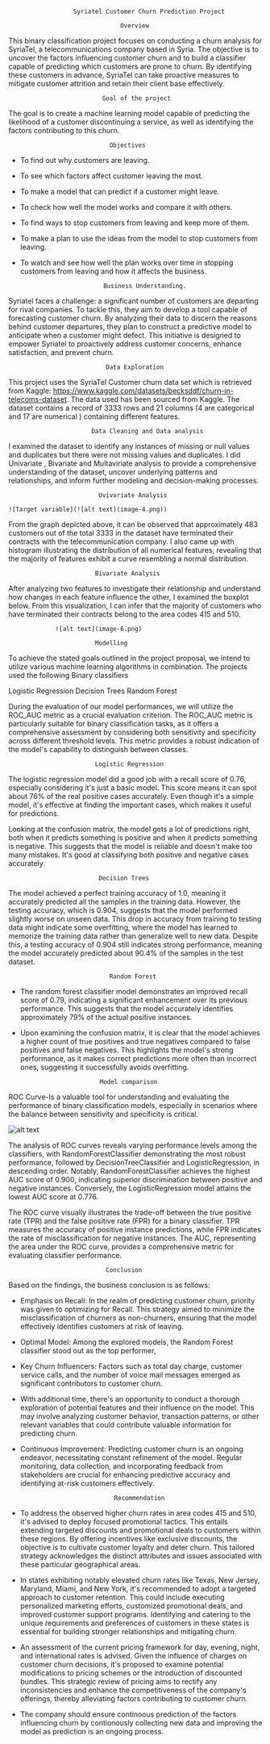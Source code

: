 
                      Syriatel Customer Churn Prediction Project 

                                   Overview


This binary classification project focuses on conducting a churn analysis for SyriaTel, a telecommunications company based in Syria. The objective is to uncover the factors influencing customer churn and to build a classifier capable of predicting which customers are prone to churn. By identifying these customers in advance, SyriaTel can take proactive measures to mitigate customer attrition and retain their client base effectively.


                              Goal of the project
                            

The goal is to create a machine learning model capable of predicting the likelihood of a customer discontinuing a service, as well as identifying the factors contributing to this churn.

                                Objectives
- To find out why customers are leaving.
- To see which factors affect customer leaving the most.
- To make a model that can predict if a customer might leave.
- To check how well the model works and compare it with others.
- To find ways to stop customers from leaving and keep more of them.
- To make a plan to use the ideas from the model to stop customers from leaving.
- To watch and see how well the plan works over time in stopping customers from leaving and how it affects the business.

                             Business Understanding.

Syriatel faces a challenge: a significant number of customers are departing for rival companies. To tackle this, they aim to develop a tool capable of forecasting customer churn. By analyzing their data to discern the reasons behind customer departures, they plan to construct a predictive model to anticipate when a customer might defect. This initiative is designed to empower Syriatel to proactively address customer concerns, enhance satisfaction, and prevent churn.
                             
                               Data Exploration
     
This project uses the SyriaTel Customer churn data set which is retrieved from Kaggle: https://www.kaggle.com/datasets/becksddf/churn-in-telecoms-dataset. The data used has been sourced from Kaggle. The dataset contains a record of 3333 rows and 21 columns (4 are categorical and 17 are numerical ) containing different features.

                           Data Cleaning and Data analysis

I examined the dataset to identify any instances of missing or null values and duplicates but there were not missing values and duplicates.
I did Univariate , Bivariate and Multaviriate analysis to provide a comprehensive understanding of the dataset, uncover underlying patterns and relationships, and inform further modeling and decision-making processes.

                             Uvivariate Analysis   

    ![Target variable](![alt text](image-4.png))


From the graph depicted above, it can be observed that approximately 483 customers out of the total 3333 in the dataset have terminated their contracts with the telecommunication company.
I also came up with histogram illustrating the distribution of all numerical features, revealing that the majority of features exhibit a curve resembling a normal distribution.

                            Bivariate Analysis

After analyzing two features to investigate their relationship and understand how changes in each feature influence the other, I examined the boxplot below. From this visualization, I can infer that the majority of customers who have terminated their contracts belong to the area codes 415 and 510.
                 
                 ![alt text](image-6.png)

                            Modelling


To achieve the stated goals outlined in the project proposal, we intend to utilize various machine learning algorithms in combination.
 The projects used the following Binary classifiers

Logistic Regression
Decision Trees
Random Forest

During the evaluation of our model performances, we will utilize the ROC_AUC metric as a crucial evaluation criterion. The ROC_AUC metric is particularly suitable for binary classification tasks, as it offers a comprehensive assessment by considering both sensitivity and specificity across different threshold levels. This metric provides a robust indication of the model's capability to distinguish between classes.

                            Logistic Regression

The logistic regression model did a good job with a recall score of 0.76, especially considering it's just a basic model. This score means it can spot about 76% of the real positive cases accurately. Even though it's a simple model, it's effective at finding the important cases, which makes it useful for predictions.

Looking at the confusion matrix, the model gets a lot of predictions right, both when it predicts something is positive and when it predicts something is negative. This suggests that the model is reliable and doesn't make too many mistakes. It's good at classifying both positive and negative cases accurately.

                             Decision Trees

The model achieved a perfect training accuracy of 1.0, meaning it accurately predicted all the samples in the training data. However, the testing accuracy, which is 0.904, suggests that the model performed slightly worse on unseen data. This drop in accuracy from training to testing data might indicate some overfitting, where the model has learned to memorize the training data rather than generalize well to new data. Despite this, a testing accuracy of 0.904 still indicates strong performance, meaning the model accurately predicted about 90.4% of the samples in the test dataset.

                                Random Forest

- The random forest classifier model demonstrates an improved recall score of 0.79, indicating a significant enhancement over its previous performance. This suggests that the model accurately identifies approximately 79% of the actual positive instances.

- Upon examining the confusion matrix, it is clear that the model achieves a higher count of true positives and true negatives compared to false positives and false negatives. This highlights the model's strong performance, as it makes correct predictions more often than incorrect ones, suggesting it successfully avoids overfitting.

                            Model comparison

ROC Curve-Is a valuable tool for understanding and evaluating the performance of binary classification models, especially in scenarios where the balance between sensitivity and specificity is critical.

 ![alt text](image-7.png)

 The analysis of ROC curves reveals varying performance levels among the classifiers, with RandomForestClassifier demonstrating the most robust performance, followed by DecisionTreeClassifier and LogisticRegression, in descending order. Notably, RandomForestClassifier achieves the highest AUC score of 0.900, indicating superior discrimination between positive and negative instances. Conversely, the LogisticRegression model attains the lowest AUC score at 0.776.

The ROC curve visually illustrates the trade-off between the true positive rate (TPR) and the false positive rate (FPR) for a binary classifier. TPR measures the accuracy of positive instance predictions, while FPR indicates the rate of misclassification for negative instances. The AUC, representing the area under the ROC curve, provides a comprehensive metric for evaluating classifier performance.

                               Conclusion

Based on the findings, the business conclusion is as follows:

- Emphasis on Recall: In the realm of predicting customer churn, priority was given to optimizing for Recall. This strategy aimed to minimize the misclassification of churners as non-churners, ensuring that the model effectively identifies customers at risk of leaving.

- Optimal Model: Among the explored models, the Random Forest classifier stood out as the top performer, 

- Key Churn Influencers: Factors such as total day charge, customer service calls, and the number of voice mail messages emerged as significant contributors to customer churn.

- With additional time, there's an opportunity to conduct a thorough exploration of potential features and their influence on the model. This may involve analyzing customer behavior, transaction patterns, or other relevant variables that could contribute valuable information for predicting churn.

- Continuous Improvement: Predicting customer churn is an ongoing endeavor, necessitating constant refinement of the model. Regular monitoring, data collection, and incorporating feedback from stakeholders are crucial for enhancing predictive accuracy and identifying at-risk customers effectively.

                                Recommendation
- To address the observed higher churn rates in area codes 415 and 510, it's advised to deploy focused promotional tactics. This entails extending targeted discounts and promotional deals to customers within these regions. By offering incentives like exclusive discounts, the objective is to cultivate customer loyalty and deter churn. This tailored strategy acknowledges the distinct attributes and issues associated with these particular geographical areas.


- In states exhibiting notably elevated churn rates like Texas, New Jersey, Maryland, Miami, and New York, it's recommended to adopt a targeted approach to customer retention. This could include executing personalized marketing efforts, customized promotional deals, and improved customer support programs. Identifying and catering to the unique requirements and preferences of customers in these states is essential for building stronger relationships and mitigating churn.


- An assessment of the current pricing framework for day, evening, night, and international rates is advised. Given the influence of charges on customer churn decisions, it's proposed to examine potential modifications to pricing schemes or the introduction of discounted bundles. This strategic review of pricing aims to rectify any inconsistencies and enhance the competitiveness of the company's offerings, thereby alleviating factors contributing to customer churn.

- The company should ensure continoous prediction of the factors influencing churn by contionously collecting new data and improving the model as prediction is an ongoing process.   


                                       